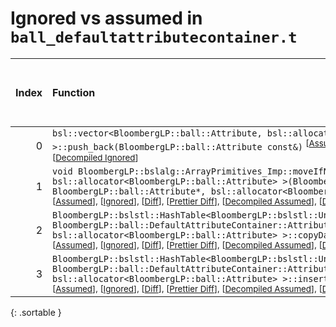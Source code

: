 # Ignored vs assumed in `ball_defaultattributecontainer.t`

<script src="../sorttable.js"></script>

|   Index | Function                                                                                                                                                                                                                                                                                                                                                                                                                                                                                                                                                   |   Difference in number of lines |   Function size difference in bytes |   Number of lines in assumed build |   Number of bytes in assumed build |   Number of lines in ignored build |   Number of bytes in ignored build |
|--------:|:-----------------------------------------------------------------------------------------------------------------------------------------------------------------------------------------------------------------------------------------------------------------------------------------------------------------------------------------------------------------------------------------------------------------------------------------------------------------------------------------------------------------------------------------------------------|--------------------------------:|------------------------------------:|-----------------------------------:|-----------------------------------:|-----------------------------------:|-----------------------------------:|
|       0 | `bsl::vector<BloombergLP::ball::Attribute, bsl::allocator<BloombergLP::ball::Attribute> >::push_back(BloombergLP::ball::Attribute const&)` <sup>\[[Assumed](0-assume)\], \[[Ignored](0-none)\], \[[Diff](0.diff.html)\], \[[Prettier Diff](0-diff.html)\], \[[Decompiled Assumed](0-assume-decompiled.txt)\], \[[Decompiled Ignored](0-none-decompiled.txt)\]                                                                                                                                                                                              |                              30 |                                 112 |                                247 |                                896 |                                217 |                                784 |
|       1 | `void BloombergLP::bslalg::ArrayPrimitives_Imp::moveIfNoexcept<BloombergLP::ball::Attribute, bsl::allocator<BloombergLP::ball::Attribute> >(BloombergLP::ball::Attribute*, BloombergLP::ball::Attribute*, BloombergLP::ball::Attribute*, bsl::allocator<BloombergLP::ball::Attribute>, BloombergLP::bslmf::MetaInt<0>*)` <sup>\[[Assumed](1-assume)\], \[[Ignored](1-none)\], \[[Diff](1.diff.html)\], \[[Prettier Diff](1-diff.html)\], \[[Decompiled Assumed](1-assume-decompiled.txt)\], \[[Decompiled Ignored](1-none-decompiled.txt)\]                |                              22 |                                 112 |                                 96 |                                352 |                                 74 |                                240 |
|       2 | `BloombergLP::bslstl::HashTable<BloombergLP::bslstl::UnorderedSetKeyConfiguration<BloombergLP::ball::Attribute>, BloombergLP::ball::DefaultAttributeContainer::AttributeHash, bsl::equal_to<BloombergLP::ball::Attribute>, bsl::allocator<BloombergLP::ball::Attribute> >::copyDataStructure(BloombergLP::bslalg::BidirectionalLink*)` <sup>\[[Assumed](2-assume)\], \[[Ignored](2-none)\], \[[Diff](2.diff.html)\], \[[Prettier Diff](2-diff.html)\], \[[Decompiled Assumed](2-assume-decompiled.txt)\], \[[Decompiled Ignored](2-none-decompiled.txt)\]  |                             -93 |                                -400 |                                136 |                                480 |                                229 |                                880 |
|       3 | `BloombergLP::bslstl::HashTable<BloombergLP::bslstl::UnorderedSetKeyConfiguration<BloombergLP::ball::Attribute>, BloombergLP::ball::DefaultAttributeContainer::AttributeHash, bsl::equal_to<BloombergLP::ball::Attribute>, bsl::allocator<BloombergLP::ball::Attribute> >::insertIfMissing(bool*, BloombergLP::ball::Attribute const&)` <sup>\[[Assumed](3-assume)\], \[[Ignored](3-none)\], \[[Diff](3.diff.html)\], \[[Prettier Diff](3-diff.html)\], \[[Decompiled Assumed](3-assume-decompiled.txt)\], \[[Decompiled Ignored](3-none-decompiled.txt)\] |                             -95 |                                -432 |                                 91 |                                304 |                                186 |                                736 |
{: .sortable }
